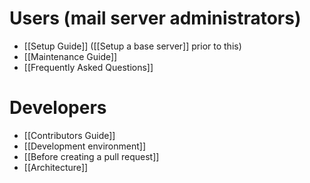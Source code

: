 # Users (mail server administrators)

* [[Setup Guide]] ([[Setup a base server]] prior to this)
* [[Maintenance Guide]]
* [[Frequently Asked Questions]]

# Developers

* [[Contributors Guide]]
* [[Development environment]]
* [[Before creating a pull request]]
* [[Architecture]]